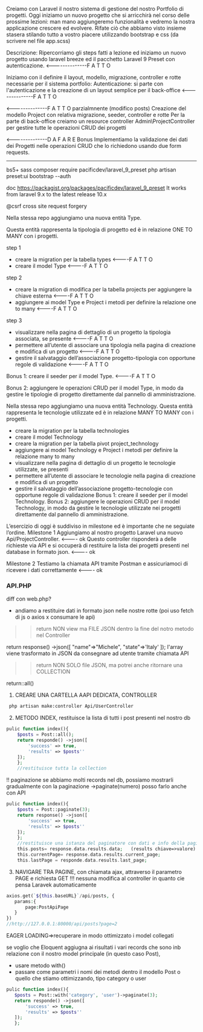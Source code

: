Creiamo con Laravel il nostro sistema di gestione del nostro Portfolio di progetti.
Oggi iniziamo un nuovo progetto che si arricchirà nel corso delle prossime lezioni: man mano aggiungeremo funzionalità e vedremo la nostra applicazione crescere ed evolvere.
Rifate ciò che abbiamo visto insieme stasera stilando tutto a vostro piacere utilizzando bootstrap e css (da scrivere nel file app.scss)

Descrizione:
Ripercorriamo gli steps fatti a lezione ed iniziamo un nuovo progetto usando laravel breeze ed il pacchetto Laravel 9 Preset con autenticazione.  <--------------F A T T O

Iniziamo con il definire il layout, modello, migrazione, controller e rotte necessarie per il sistema portfolio:
Autenticazione: si parte con l'autenticazione e la creazione di un layout semplice per il back-office <--------------F A T T O

<--------------F A T T O parzialmnente (modifico posts)
Creazione del modello Project con relativa migrazione, seeder, controller e rotte
Per la parte di back-office creiamo un resource controller Admin\ProjectController per gestire tutte le operazioni CRUD dei progetti

<--------------D A    F A R E
Bonus
Implementiamo la validazione dei dati dei Progetti nelle operazioni CRUD che lo richiedono usando due form requests.



________________________________________________________________
bs5+ sass
composer require pacificdev/laravel_9_preset
php artisan preset:ui bootstrap --auth

doc
https://packagist.org/packages/pacificdev/laravel_9_preset
It works from laravel 9.x to the latest release 10.x


@csrf cross site request forgery

Nella stessa repo aggiungiamo una nuova entità Type.

Questa entità rappresenta la tipologia di progetto ed è in relazione ONE TO MANY con i progetti.

step 1
- creare la migration per la tabella types <----F A T T O
- creare il model Type <----F A T T O

step 2
- creare la migration di modifica per la tabella projects per aggiungere la chiave esterna  <----F A T T O
- aggiungere ai model Type e Project i metodi per definire la relazione one to many <----F A T T O

step 3
- visualizzare nella pagina di dettaglio di un progetto la tipologia associata, se presente <----F A T T O
- permettere all’utente di associare una tipologia nella pagina di creazione e modifica di un  progetto  <----F A T T O
- gestire il salvataggio dell’associazione progetto-tipologia con opportune regole di validazione  <----F A T T O

Bonus 1: creare il seeder per il model Type.  <----F A T T O

Bonus 2: aggiungere le operazioni CRUD per il model Type, in modo da gestire le tipologie di progetto direttamente dal pannello di amministrazione.


Nella stessa repo  aggiungiamo una nuova entità Technology.
Questa entità rappresenta le tecnologie utilizzate ed è in relazione MANY TO MANY con i progetti.

- creare la migration per la tabella technologies 
- creare il model Technology
- creare la migration per la tabella pivot project_technology
- aggiungere ai model Technology e Project i metodi per definire la relazione many to many
- visualizzare nella pagina di dettaglio di un progetto le tecnologie utilizzate, se presenti
- permettere all’utente di associare le tecnologie nella pagina di creazione e modifica di un progetto
- gestire il salvataggio dell’associazione progetto-tecnologie con opportune regole di validazione
Bonus 1: creare il seeder per il model Technology.
Bonus 2: aggiungere le operazioni CRUD per il model Technology, in modo da gestire le tecnologie utilizzate nei progetti direttamente dal pannello di amministrazione.



L’esercizio di oggi è suddiviso in milestone ed è importante che ne seguiate l’ordine.
Milestone 1
Aggiungiamo al nostro progetto Laravel una nuovo Api/ProjectController. <---- ok
Questo controller risponderà a delle richieste via API e si occuperà di restituire la lista dei progetti presenti nel database in formato json.   <---- ok

Milestone 2
Testiamo la chiamata API tramite Postman e assicuriamoci di ricevere i dati correttamente  <---- ok

### API.PHP 
diff con web.php? 
- andiamo a restituire dati in formato json nelle nostre rotte (poi uso fetch di js o axios x consumare le api)
>> return NON view ma FILE JSON dentro la fine del notro metodo nel Controller 

return response() ->json([
    "name"=>"Michele",
    "state"=>'Italy'
]);
l'array viene trasformato in JSON da consegnare ad utente tramite chiamata API
>> return NON SOLO file JSON, ma potrei anche ritornare una COLLECTION 

 return::all() 

1) CREARE UNA CARTELLA AAPI DEDICATA, CONTROLLER
```bash
 php artisan make:controller Api/UserController

```
2) METODO INDEX, restituisce la lista di tutti i post presenti nel nostro db
```php
pulic function index(){
    $posts = Post::all();
    return responde() ->json([
        'success' => true,
        'results' => $posts''
    ]);
    };
    //restituisce tutta la collection
```
!! paginazione
se abbiamo molti records nel db, possiamo mostrarli gradualmente con la paginazione  ->paginate(numero)
posso farlo anche con API 

```php
pulic function index(){
    $posts = Post::paginate(3);
    return response() ->json([
        'success' => true,
        'results' => $posts''
    ]);
    };
    //restituisce una istanza del paginatore con dati e info della paginazione >>> di fatto, la paginazione modifica il modo in cui sono strutturati i dati chericeviamo 
    this.posts= response.data.results.data;   (results chiave=>valore) in data trovo la lista post 
    this.currentPage= response.data.results.current_page;
    this.lastPage = responde.data.results.last_page;
```

3) NAVIGARE TRA PAGINE, con chiamata ajax, attraverso il parametro PAGE e richiesta GET
!!! nessuna modifica al controller in quanto cie pensa Laravek automaticamente
 ```php
 axios.get(`${this.baseURL}`/api/posts, {
    params:{
        page:PostApiPage
    }
 })
 //http://127.0.0.1:80000/api/posts?page=2
 ```

 EAGER LOADING=>recuperare in modo ottimizzato i model collegati
 
 se voglio che Eloquent aggiugna ai risultati i vari records che sono inb relazione con il nostro model principale (in questo caso Post), 
 - usare metodo with() 
 - passare come parametri i nomi dei metodi dentro il modello Post o quello che stiamo ottimizzando, tipo category o user

 ```php
 pulic function index(){
    $posts = Post::with('category', 'user')->paginate(3);
    return responde() ->json([
        'success' => true,
        'results' => $posts''
    ]);
    };
 ```

